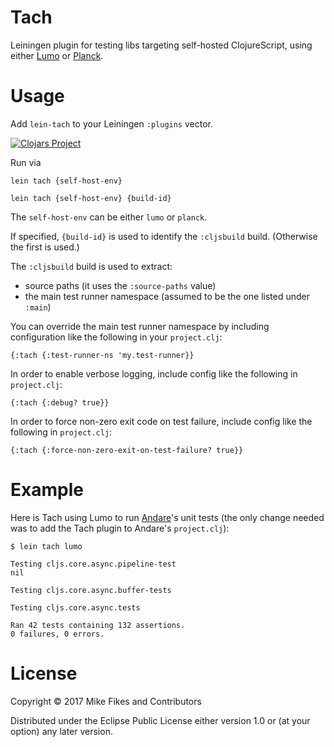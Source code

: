 # Tach

Leiningen plugin for testing libs targeting self-hosted ClojureScript, using either [Lumo](https://github.com/anmonteiro/lumo) or [Planck](http://planck-repl.org).

# Usage

Add `lein-tach` to your Leiningen `:plugins` vector.

[![Clojars Project](https://img.shields.io/clojars/v/lein-tach.svg)](https://clojars.org/lein-tach)

Run via

```
lein tach {self-host-env}

lein tach {self-host-env} {build-id}
```

The `self-host-env` can be either `lumo` or `planck`.

If specified, `{build-id}` is used to identify the `:cljsbuild` build. (Otherwise the first is used.)

The `:cljsbuild` build is used to extract:

- source paths (it uses the `:source-paths` value)
- the main test runner namespace (assumed to be the one listed under `:main`)

You can override the main test runner namespace by including configuration like the following in your `project.clj`:

```
{:tach {:test-runner-ns 'my.test-runner}}
```

In order to enable verbose logging, include config like the following in `project.clj`:

```
{:tach {:debug? true}}
```

In order to force non-zero exit code on test failure, include config like the following in `project.clj`:

```
{:tach {:force-non-zero-exit-on-test-failure? true}}
```

# Example

Here is Tach using Lumo to run [Andare](https://github.com/mfikes/andare)'s unit tests (the only change needed was to add the Tach plugin to Andare's `project.clj`):

```
$ lein tach lumo

Testing cljs.core.async.pipeline-test
nil

Testing cljs.core.async.buffer-tests

Testing cljs.core.async.tests

Ran 42 tests containing 132 assertions.
0 failures, 0 errors.
```

# License

Copyright © 2017 Mike Fikes and Contributors

Distributed under the Eclipse Public License either version 1.0 or (at your option) any later version.
